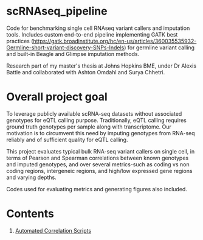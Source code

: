 # scRNAseq_pipeline
Code for benchmarking single cell RNAseq variant callers and imputation tools. Includes custom end-to-end pipeline implementing GATK best practices (https://gatk.broadinstitute.org/hc/en-us/articles/360035535932-Germline-short-variant-discovery-SNPs-Indels) for germline variant calling and built-in Beagle and Glimpse imputation methods. 

Research part of my master's thesis at Johns Hopkins BME, under Dr Alexis Battle and collaborated with Ashton Omdahl and Surya Chhetri. 

# Overall project goal

To leverage publicly available scRNA-seq datasets without associated genotypes for eQTL calling purpose. Traditionally, eQTL calling requires ground truth genotypes per sample along with transcriptome. Our motivation is to circumvent this need by imputing genotypes from RNA-seq reliably and of sufficient quality for eQTL calling. 

This project evaluates typical bulk RNA-seq variant callers on single cell, in terms of Pearson and Spearman correlations between known genotypes and imputed genotypes, and over several metrics-such as coding vs non coding regions, intergeneic regions, and high/low expressed gene regions and varying depths. 

Codes used for evaluating metrics and generating figures also included.

# Contents
1. [Automated Correlation Scripts](code/gencove_correlation_scripts/README)
